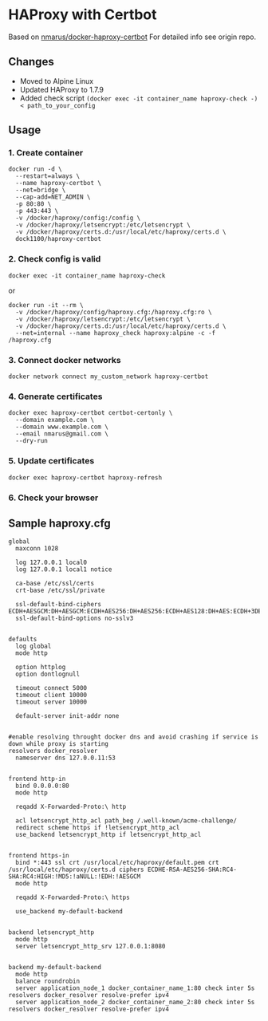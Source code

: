 # HAProxy with Certbot
Based on [nmarus/docker-haproxy-certbot](https://github.com/nmarus/docker-haproxy-certbot)
For detailed info see origin repo.

## Changes
* Moved to Alpine Linux
* Updated HAProxy to 1.7.9
* Added check script ```(docker exec -it container_name haproxy-check -) < path_to_your_config```

## Usage

### 1. Create container
```
docker run -d \
  --restart=always \
  --name haproxy-certbot \
  --net=bridge \
  --cap-add=NET_ADMIN \
  -p 80:80 \
  -p 443:443 \
  -v /docker/haproxy/config:/config \
  -v /docker/haproxy/letsencrypt:/etc/letsencrypt \
  -v /docker/haproxy/certs.d:/usr/local/etc/haproxy/certs.d \
  dock1100/haproxy-certbot
```

### 2. Check config is valid
```
docker exec -it container_name haproxy-check
```
or
```
docker run -it --rm \
  -v /docker/haproxy/config/haproxy.cfg:/haproxy.cfg:ro \
  -v /docker/haproxy/letsencrypt:/etc/letsencrypt \
  -v /docker/haproxy/certs.d:/usr/local/etc/haproxy/certs.d \
  --net=internal --name haproxy_check haproxy:alpine -c -f /haproxy.cfg
```

### 3. Connect docker networks
```
docker network connect my_custom_network haproxy-certbot
```

### 4. Generate certificates
```
docker exec haproxy-certbot certbot-certonly \
  --domain example.com \
  --domain www.example.com \
  --email nmarus@gmail.com \
  --dry-run
```

### 5. Update certificates
```
docker exec haproxy-certbot haproxy-refresh
```

### 6. Check your browser

## Sample haproxy.cfg
```
global
  maxconn 1028

  log 127.0.0.1 local0
  log 127.0.0.1 local1 notice

  ca-base /etc/ssl/certs
  crt-base /etc/ssl/private

  ssl-default-bind-ciphers ECDH+AESGCM:DH+AESGCM:ECDH+AES256:DH+AES256:ECDH+AES128:DH+AES:ECDH+3DES:DH+3DES:RSA+AESGCM:RSA+AES:RSA+3DES:!aNULL:!MD5:!DSS
  ssl-default-bind-options no-sslv3


defaults
  log global
  mode http

  option httplog
  option dontlognull

  timeout connect 5000
  timeout client 10000
  timeout server 10000

  default-server init-addr none


#enable resolving throught docker dns and avoid crashing if service is down while proxy is starting
resolvers docker_resolver
  nameserver dns 127.0.0.11:53


frontend http-in
  bind 0.0.0.0:80
  mode http

  reqadd X-Forwarded-Proto:\ http

  acl letsencrypt_http_acl path_beg /.well-known/acme-challenge/
  redirect scheme https if !letsencrypt_http_acl
  use_backend letsencrypt_http if letsencrypt_http_acl


frontend https-in
  bind *:443 ssl crt /usr/local/etc/haproxy/default.pem crt /usr/local/etc/haproxy/certs.d ciphers ECDHE-RSA-AES256-SHA:RC4-SHA:RC4:HIGH:!MD5:!aNULL:!EDH:!AESGCM
  mode http

  reqadd X-Forwarded-Proto:\ https

  use_backend my-default-backend


backend letsencrypt_http
  mode http
  server letsencrypt_http_srv 127.0.0.1:8080


backend my-default-backend
  mode http
  balance roundrobin
  server application_node_1 docker_container_name_1:80 check inter 5s resolvers docker_resolver resolve-prefer ipv4
  server application_node_2 docker_container_name_2:80 check inter 5s resolvers docker_resolver resolve-prefer ipv4
```
